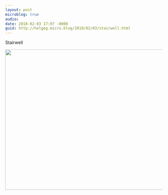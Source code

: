 ```yaml
---
layout: post
microblog: true
audio: 
date: 2018-02-03 17:07 -0000
guid: http://helgeg.micro.blog/2018/02/03/stairwell.html
---
```

Stairwell

<img src="http://microblog.helgegudmundsen.com/uploads/2018/02fb5c1d11.jpg" width="600" height="450" />
